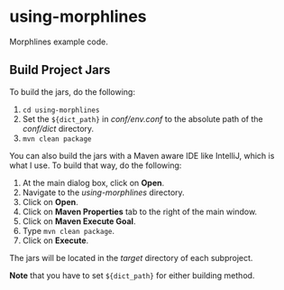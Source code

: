 
# using-morphlines 

Morphlines example code.

## Build Project Jars

To build the jars, do the following: 

 1. `cd using-morphlines`
 2. Set the `${dict_path}` in *conf/env.conf* to the absolute path of the *conf/dict* directory.
 3. `mvn clean package`

You can also build the jars with a Maven aware IDE like IntelliJ, which is what I use.  To build that way, do the following:

 1. At the main dialog box, click on **Open**.
 2. Navigate to the *using-morphlines* directory.
 3. Click on **Open**.
 4. Click on **Maven Properties** tab to the right of the main window.
 5. Click on **Maven Execute Goal**.
 6. Type `mvn clean package`.
 7. Click on **Execute**.
 
 The jars will be located in the *target* directory of each subproject.
 
 **Note** that you have to set `${dict_path}` for either building method.
